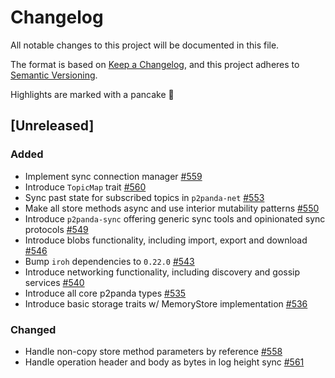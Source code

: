 # Changelog

All notable changes to this project will be documented in this file.

The format is based on [Keep a Changelog](https://keepachangelog.com/en/1.0.0/),
and this project adheres to [Semantic Versioning](https://semver.org/spec/v2.0.0.html).

Highlights are marked with a pancake 🥞

## [Unreleased]

### Added

- Implement sync connection manager [#559](https://github.com/p2panda/p2panda/pull/559)
- Introduce `TopicMap` trait [#560](https://github.com/p2panda/p2panda/pull/560)
- Sync past state for subscribed topics in `p2panda-net` [#553](https://github.com/p2panda/p2panda/pull/553)
- Make all store methods async and use interior mutability patterns [#550](https://github.com/p2panda/p2panda/pull/550)
- Introduce `p2panda-sync` offering generic sync tools and opinionated sync protocols [#549](https://github.com/p2panda/p2panda/pull/549)
- Introduce blobs functionality, including import, export and download
  [#546](https://github.com/p2panda/p2panda/pull/546)
- Bump `iroh` dependencies to `0.22.0` [#543](https://github.com/p2panda/p2panda/pull/543)
- Introduce networking functionality, including discovery and gossip
  services [#540](https://github.com/p2panda/p2panda/pull/540)
- Introduce all core p2panda types [#535](https://github.com/p2panda/p2panda/pull/535)
- Introduce basic storage traits w/ MemoryStore implementation [#536](https://github.com/p2panda/p2panda/pull/536)

### Changed

- Handle non-copy store method parameters by reference [#558](https://github.com/p2panda/p2panda/pull/558)
- Handle operation header and body as bytes in log height sync [#561](https://github.com/p2panda/p2panda/pull/561)